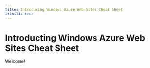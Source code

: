 ```yaml
---
title: Introducing Windows Azure Web Sites Cheat Sheet
isChild: true
---
```


# Introducting Windows Azure Web Sites Cheat Sheet

Welcome!

